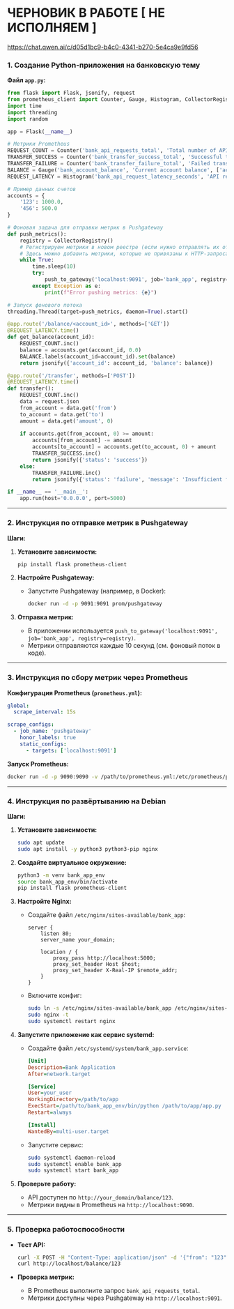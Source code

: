 # ЧЕРНОВИК В РАБОТЕ [ НЕ ИСПОЛНЯЕМ ]

https://chat.qwen.ai/c/d05d1bc9-b4c0-4341-b270-5e4ca9e9fd56

### 1. Создание Python-приложения на банковскую тему

**Файл `app.py`:**
```python
from flask import Flask, jsonify, request
from prometheus_client import Counter, Gauge, Histogram, CollectorRegistry, push_to_gateway
import time
import threading
import random

app = Flask(__name__)

# Метрики Prometheus
REQUEST_COUNT = Counter('bank_api_requests_total', 'Total number of API requests')
TRANSFER_SUCCESS = Counter('bank_transfer_success_total', 'Successful transfers')
TRANSFER_FAILURE = Counter('bank_transfer_failure_total', 'Failed transfers')
BALANCE = Gauge('bank_account_balance', 'Current account balance', ['account_id'])
REQUEST_LATENCY = Histogram('bank_api_request_latency_seconds', 'API request latency')

# Пример данных счетов
accounts = {
    '123': 1000.0,
    '456': 500.0
}

# Фоновая задача для отправки метрик в Pushgateway
def push_metrics():
    registry = CollectorRegistry()
    # Регистрируем метрики в новом реестре (если нужно отправлять их отдельно)
    # Здесь можно добавить метрики, которые не привязаны к HTTP-запросам
    while True:
        time.sleep(10)
        try:
            push_to_gateway('localhost:9091', job='bank_app', registry=registry)
        except Exception as e:
            print(f"Error pushing metrics: {e}")

# Запуск фонового потока
threading.Thread(target=push_metrics, daemon=True).start()

@app.route('/balance/<account_id>', methods=['GET'])
@REQUEST_LATENCY.time()
def get_balance(account_id):
    REQUEST_COUNT.inc()
    balance = accounts.get(account_id, 0.0)
    BALANCE.labels(account_id=account_id).set(balance)
    return jsonify({'account_id': account_id, 'balance': balance})

@app.route('/transfer', methods=['POST'])
@REQUEST_LATENCY.time()
def transfer():
    REQUEST_COUNT.inc()
    data = request.json
    from_account = data.get('from')
    to_account = data.get('to')
    amount = data.get('amount', 0)
    
    if accounts.get(from_account, 0) >= amount:
        accounts[from_account] -= amount
        accounts[to_account] = accounts.get(to_account, 0) + amount
        TRANSFER_SUCCESS.inc()
        return jsonify({'status': 'success'})
    else:
        TRANSFER_FAILURE.inc()
        return jsonify({'status': 'failure', 'message': 'Insufficient funds'}), 400

if __name__ == '__main__':
    app.run(host='0.0.0.0', port=5000)
```

---

### 2. Инструкция по отправке метрик в Pushgateway

**Шаги:**
1. **Установите зависимости:**
   ```bash
   pip install flask prometheus-client
   ```

2. **Настройте Pushgateway:**
   - Запустите Pushgateway (например, в Docker):
     ```bash
     docker run -d -p 9091:9091 prom/pushgateway
     ```

3. **Отправка метрик:**
   - В приложении используется `push_to_gateway('localhost:9091', job='bank_app', registry=registry)`.
   - Метрики отправляются каждые 10 секунд (см. фоновый поток в коде).

---

### 3. Инструкция по сбору метрик через Prometheus

**Конфигурация Prometheus (`prometheus.yml`):**
```yaml
global:
  scrape_interval: 15s

scrape_configs:
  - job_name: 'pushgateway'
    honor_labels: true
    static_configs:
      - targets: ['localhost:9091']
```

**Запуск Prometheus:**
```bash
docker run -d -p 9090:9090 -v /path/to/prometheus.yml:/etc/prometheus/prometheus.yml prom/prometheus
```

---

### 4. Инструкция по развёртыванию на Debian

**Шаги:**

1. **Установите зависимости:**
   ```bash
   sudo apt update
   sudo apt install -y python3 python3-pip nginx
   ```

2. **Создайте виртуальное окружение:**
   ```bash
   python3 -m venv bank_app_env
   source bank_app_env/bin/activate
   pip install flask prometheus-client
   ```

3. **Настройте Nginx:**
   - Создайте файл `/etc/nginx/sites-available/bank_app`:
     ```nginx
     server {
         listen 80;
         server_name your_domain;

         location / {
             proxy_pass http://localhost:5000;
             proxy_set_header Host $host;
             proxy_set_header X-Real-IP $remote_addr;
         }
     }
     ```
   - Включите конфиг:
     ```bash
     sudo ln -s /etc/nginx/sites-available/bank_app /etc/nginx/sites-enabled/
     sudo nginx -t
     sudo systemctl restart nginx
     ```

4. **Запустите приложение как сервис systemd:**
   - Создайте файл `/etc/systemd/system/bank_app.service`:
     ```ini
     [Unit]
     Description=Bank Application
     After=network.target

     [Service]
     User=your_user
     WorkingDirectory=/path/to/app
     ExecStart=/path/to/bank_app_env/bin/python /path/to/app/app.py
     Restart=always

     [Install]
     WantedBy=multi-user.target
     ```
   - Запустите сервис:
     ```bash
     sudo systemctl daemon-reload
     sudo systemctl enable bank_app
     sudo systemctl start bank_app
     ```

5. **Проверьте работу:**
   - API доступен по `http://your_domain/balance/123`.
   - Метрики видны в Prometheus на `http://localhost:9090`.

---

### 5. Проверка работоспособности

- **Тест API:**
  ```bash
  curl -X POST -H "Content-Type: application/json" -d '{"from": "123", "to": "456", "amount": 100}' http://localhost/transfer
  curl http://localhost/balance/123
  ```

- **Проверка метрик:**
  - В Prometheus выполните запрос `bank_api_requests_total`.
  - Метрики доступны через Pushgateway на `http://localhost:9091`.
